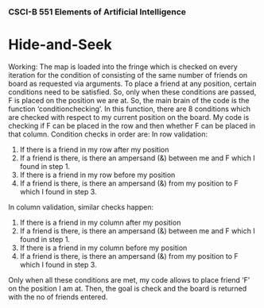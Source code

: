 ### CSCI-B 551 Elements of Artificial Intelligence

# Hide-and-Seek

Working: The map is loaded into the fringe which is checked on every iteration for the condition of consisting of the same number of friends on board as requested via arguments. To place a friend at any position, certain conditions need to be satisfied. So, only when these conditions are passed, F is placed on the position we are at. So, the main brain of the code is the function ‘conditionchecking’. In this function, there are 8 conditions which are checked with respect to my current position on the board. My code is checking if F can be placed in the row and then whether F can be placed in that column. Condition checks in order are: In row validation:

1. If there is a friend in my row after my position
2. If a friend is there, is there an ampersand (&) between me and F which I found in step 1.
3. If there is a friend in my row before my position
4. If a friend is there, is there an ampersand (&) from my position to F which I found in step 3.

In column validation, similar checks happen:

1. If there is a friend in my column after my position
2. If a friend is there, is there an ampersand (&) between me and F which I found in step 1.
3. If there is a friend in my column before my position
4. If a friend is there, is there an ampersand (&) from my position to F which I found in step 3. 

Only when all these conditions are met, my code allows to place friend ‘F’ on the position I am at. Then, the goal is check and the board is returned with the no of friends entered.
